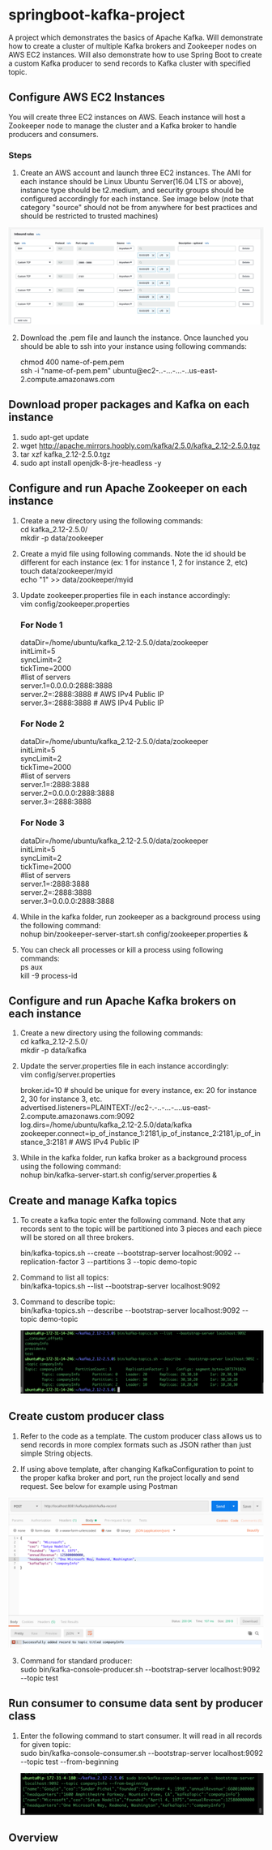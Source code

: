 # springboot-kafka-project
A project which demonstrates the basics of Apache Kafka. Will demonstrate how to create a cluster of multiple Kafka brokers and Zookeeper nodes on AWS EC2 instances. Will also demonstrate how to use Spring Boot to create a custom Kafka producer to send records to Kafka cluster with specified topic. 

## Configure AWS EC2 Instances
You will create three EC2 instances on AWS. Eeach instance will host a Zookeeper node to manage the cluster and a Kafka broker to handle producers and consumers.

### Steps
1. Create an AWS account and launch three EC2 instances. The AMI for each instance should be Linux Ubuntu Server(16.04 LTS or above), instance type should be t2.medium, and security groups should be configured accordingly for each instance. See image below (note that category "source" should not be from anywhere for best practices and should be restricted to trusted machines) 

![alt text](https://github.com/osharif12/springboot-kafka-project/blob/master/src/main/resources/static/security-groups.png "")

2. Download the .pem file and launch the instance. Once launched you should be able to ssh into your instance using following commands: 

   chmod 400 name-of-pem.pem  <br />
   ssh -i "name-of-pem.pem" ubuntu@ec2-..-...-...-..us-east-2.compute.amazonaws.com

## Download proper packages and Kafka on each instance
1. sudo apt-get update
2. wget http://apache.mirrors.hoobly.com/kafka/2.5.0/kafka_2.12-2.5.0.tgz
3. tar xzf kafka_2.12-2.5.0.tgz
4. sudo apt install openjdk-8-jre-headless -y

## Configure and run Apache Zookeeper on each instance
1. Create a new directory using the following commands: <br />
   cd kafka_2.12-2.5.0/<br />
   mkdir -p data/zookeeper
2. Create a myid file using following commands. Note the id should be different for each instance (ex: 1 for instance 1, 2 for instance 2, etc) <br />
   touch data/zookeeper/myid <br />
   echo "1" >> data/zookeeper/myid
3. Update zookeeper.properties file in each instance accordingly: <br />
   vim config/zookeeper.properties
   
   ### For Node 1
   dataDir=/home/ubuntu/kafka_2.12-2.5.0/data/zookeeper <br />
   initLimit=5 <br />
   syncLimit=2 <br />
   tickTime=2000 <br />
   #list of servers <br />
   server.1=0.0.0.0:2888:3888 <br />
   server.2=<Ip of second server>:2888:3888 # AWS IPv4 Public IP <br />
   server.3=<ip of third server>:2888:3888 # AWS IPv4 Public IP <br />
  
   ### For Node 2
   dataDir=/home/ubuntu/kafka_2.12-2.5.0/data/zookeeper <br />
   initLimit=5 <br />
   syncLimit=2 <br />
   tickTime=2000 <br />
   #list of servers <br />
   server.1=<ip of first server>:2888:3888  <br />
   server.2=0.0.0.0:2888:3888 <br />
   server.3=<ip of third server>:2888:3888 <br />
   
   ### For Node 3
   dataDir=/home/ubuntu/kafka_2.12-2.5.0/data/zookeeper <br />
   initLimit=5 <br />
   syncLimit=2 <br />
   tickTime=2000 <br />
   #list of servers <br />
   server.1=<ip of first server>:2888:3888 <br />
   server.2=<ip of second server>:2888:3888 <br />
   server.3=0.0.0.0:2888:3888 <br />

4. While in the kafka folder, run zookeeper as a background process using the following command: <br />
   nohup bin/zookeeper-server-start.sh config/zookeeper.properties & <br />
   
5. You can check all processes or kill a process using following commands: <br />
   ps aux <br />
   kill -9 process-id <br />

## Configure and run Apache Kafka brokers on each instance
1. Create a new directory using the following commands: <br />
   cd kafka_2.12-2.5.0/  <br />
   mkdir -p data/kafka  <br />

2. Update the server.properties file in each instance accordingly: <br />
   vim config/server.properties <br />  
   
   broker.id=10 # should be unique for every instance, ex: 20 for instance 2, 30 for instance 3, etc. <br />
   advertised.listeners=PLAINTEXT://ec2-.-..-...-....us-east-2.compute.amazonaws.com:9092 <br />
   log.dirs=/home/ubuntu/kafka_2.12-2.5.0/data/kafka <br />
   zookeeper.connect=ip_of_instance_1:2181,ip_of_instance_2:2181,ip_of_instance_3:2181 # AWS IPv4 Public IP  <br />
   
3. While in the kafka folder, run kafka broker as a background process using the following command: <br />
   nohup bin/kafka-server-start.sh config/server.properties & <br /> 
   
## Create and manage Kafka topics
1. To create a kafka topic enter the following command. Note that any records sent to the topic will be partitioned into 3 pieces and each piece will be stored on all three brokers.  <br />

   bin/kafka-topics.sh --create  --bootstrap-server localhost:9092 --replication-factor 3 --partitions 3 --topic demo-topic <br />

2. Command to list all topics:  <br />
   bin/kafka-topics.sh --list  --bootstrap-server localhost:9092 <br />
   
3. Command to describe topic:  <br />
   bin/kafka-topics.sh --describe  --bootstrap-server localhost:9092 --topic demo-topic <br />
   
   ![alt text](https://github.com/osharif12/springboot-kafka-project/blob/master/src/main/resources/static/topic-info.png "")

## Create custom producer class 
1. Refer to the code as a template. The custom producer class allows us to send records in more complex formats such as JSON rather than just simple String objects.  <br />

2. If using above template, after changing KafkaConfiguration to point to the proper kafka broker and port, run the project locally and send request. See below for example using Postman

![alt text](https://github.com/osharif12/springboot-kafka-project/blob/master/src/main/resources/static/postman.png "")
   
3. Command for standard producer:  <br />
   sudo bin/kafka-console-producer.sh --bootstrap-server localhost:9092 --topic test <br />

## Run consumer to consume data sent by producer class
1. Enter the following command to start consumer. It will read in all records for given topic:  <br />
   sudo bin/kafka-console-consumer.sh --bootstrap-server localhost:9092 --topic test --from-beginning <br />
   
   ![alt text](https://github.com/osharif12/springboot-kafka-project/blob/master/src/main/resources/static/consumer.png "")
   
## Overview


